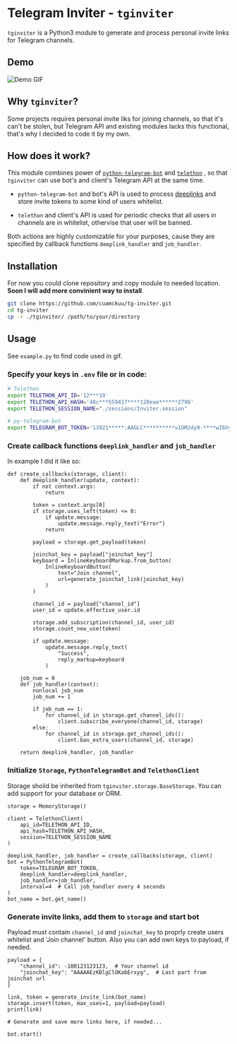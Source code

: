 # Telegram Inviter - `tginviter`

`tginviter` is a Python3 module to generate and process personal invite links for Telegram channels.

## Demo
![Demo GIF](https://psv4.userapi.com/c848128/u41009695/docs/d2/d10733fd7851/tg_inviter_demo.gif?extra=9Sf6M0NhuE8LtVt1ZFlyqlmP_7rTOEYceqE2AyS51FYdFWy5VVOFxIdt6S20lrci-kfCk7vKv9nQ96lZAuVtWE37FQGLWJ9f4OS6AE2r6xN0ttKw5inlJ_iepm3EM8jL_G-3sO0s00M_aEaWoxUNvA)

## Why `tginviter`?

Some projects requires personal invite liks for joining channels, so that it's can't be stolen, but Telegram API and existing modules lacks this functional, that's why I decided to code it by my own.

## How does it work?

This module combines power of [`python-telegram-bot`](https://github.com/python-telegram-bot/python-telegram-bot) and [`telethon`](https://github.com/LonamiWebs/Telethon) , so that `tginviter` can use bot's and client's Telegram API at the same time.

- `python-telegram-bot` and bot's API is used to process [deeplinks](https://core.telegram.org/bots#deep-linking) and store invite tokens to some kind of users whitelist.

- `telethon` and client's API is used for periodic checks that all users in channels are in whitelist, othervise that user will be banned.

Both actions are highly customizable for your purposes, cause they are specified by callback functions `deeplink_handler` and `job_handler`.

## Installation

For now you could clone repository and copy module to needed location.
**Soon I will add more convinient way to install**.

```bash
git clone https://github.com/cuamckuu/tg-inviter.git
cd tg-inviter
cp -r ./tginviter/ /path/to/your/directory
```


## Usage

See `example.py` to find code used in gif.

### Specify your keys in `.env` file or in code:
```bash
# Telethon
export TELETHON_API_ID='12***19'
export TELETHON_API_HASH='48c***559417****120eae******2798'
export TELETHON_SESSION_NAME="./sessions/Inviter.session"

# py-telegram-bot
export TELEGRAM_BOT_TOKEN='13921*****:AAGLC**********v1OMJdy9-****wI6hy-U'
```

### Create callback functions `deeplink_handler` and `job_handler`

In example I did it like so:

```python3
def create_callbacks(storage, client):
    def deeplink_handler(update, context):
        if not context.args:
            return

        token = context.args[0]
        if storage.uses_left(token) <= 0:
            if update.message:
                update.message.reply_text("Error")
            return

        payload = storage.get_payload(token)

        joinchat_key = payload["joinchat_key"]
        keyboard = InlineKeyboardMarkup.from_button(
            InlineKeyboardButton(
                text="Join channel",
                url=generate_joinchat_link(joinchat_key)
            )
        )

        channel_id = payload["channel_id"]
        user_id = update.effective_user.id

        storage.add_subscription(channel_id, user_id)
        storage.count_new_use(token)

        if update.message:
            update.message.reply_text(
                "Success",
                reply_markup=keyboard
            )

    job_num = 0
    def job_handler(context):
        nonlocal job_num
        job_num += 1

        if job_num == 1:
            for channel_id in storage.get_channel_ids():
                client.subscribe_everyone(channel_id, storage)
        else:
            for channel_id in storage.get_channel_ids():
                client.ban_extra_users(channel_id, storage)

    return deeplink_handler, job_handler
  ```

### Initialize `Storage`, `PythonTelegramBot` and `TelethonClient`

Storage shoild be inherited from `tginviter.storage.BaseStorage`. You can add support for your database or ORM.

```python3
storage = MemoryStorage()

client = TelethonClient(
    api_id=TELETHON_API_ID,
    api_hash=TELETHON_API_HASH,
    session=TELETHON_SESSION_NAME
)

deeplink_handler, job_handler = create_callbacks(storage, client)
bot = PythonTelegramBot(
    token=TELEGRAM_BOT_TOKEN,
    deeplink_handler=deeplink_handler,
    job_handler=job_handler,
    interval=4  # Call job_handler every 4 seconds
)
bot_name = bot.get_name()
```
### Generate invite links,  add them to `storage` and start bot

Payload must contain `channel_id` and `joinchat_key` to proprly create users whitelist and 'Join channel' button. Also you can add own keys to payload, if needed.
```python3
payload = {
    "channel_id": -100123123123,  # Your channel id
    "joinchat_key": "AAAAAEzKBlgClOKabErxyg",  # Last part from joinchat url
}

link, token = generate_invite_link(bot_name)
storage.insert(token, max_uses=1, payload=payload)
print(link)

# Generate and save more links here, if needed...

bot.start()
```

